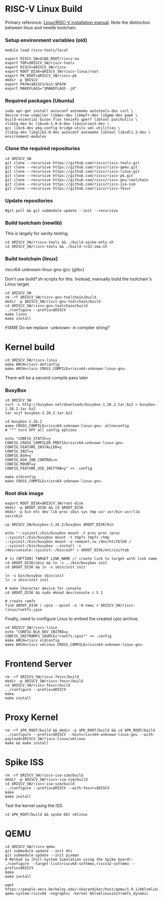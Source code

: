 # RISC-V Linux Build

Primary reference:  [Linux/RISC-V installation manual](https://github.com/riscv/riscv-tools#linuxman). Note the distinction between linux and newlib toolchain.

### Setup environment variables (old)

    module load riscv-tools/local
   
    export RISCV_SW=$CAD_ROOT/riscv-sw
    export TOP=$RISCV_SW/riscv-tools
    export RISCV=$RISCV_SW/riscv
    export ROOT_DISK=$RISCV_SW/riscv-linux/root
    export PK_ROOT=$RISCV_SW/riscv-pk
    mkdir -p $RISCV
    export PATH=$RISCV/bin:$PATH
    export MAKEFLAGS="$MAKEFLAGS -j8"

### Required packages (Ubuntu)

    sudo apt-get install autoconf automake autotools-dev curl \
    device-tree-compiler libmpc-dev libmpfr-dev libgmp-dev gawk \
    build-essential bison flex texinfo gperf libtool patchutils \
    zlib1g-dev bc libusb-1.0-0-dev libncurses5-dev \
    gcc libc6-dev pkg-config bridge-utils uml-utilities \
    zlib1g-dev libglib2.0-dev autoconf automake libtool libsdl1.2-dev \
    environment-modules

### Clone the required repositories

    cd $RISCV_SW
    git clone --recursive https://github.com/riscv/riscv-tools.git 
    git clone --recursive https://github.com/riscv/riscv-qemu.git
    git clone --recursive https://github.com/riscv/riscv-linux.git
    git clone --recursive https://github.com/riscv/riscv-pk.git
    git clone --recursive https://github.com/riscv/riscv-gnu-toolchain
    git clone --recursive https://github.com/riscv/riscv-isa-sim
    git clone --recursive https://github.com/riscv/riscv-fesvr

### Update repositories

    #git pull && git submodule update --init --recursive

### Build toolchain (newlib)

This is largely for sanity testing.

    cd $RISCV_SW//riscv-tools && ./build-spike-only.sh
    cd $RISCV_SW/riscv-tools && ./build-rv32-ima.sh

### Build toolchain (linux)

riscv64-unknown-linux-gnu-gcc (glibc)

Don't use build*.sh scripts for this.  Instead, manually build the toolchain's Linux target.

    cd $RISCV_SW
    rm -rf $RISCV_SW/riscv-gnu-toolchain/build
    mkdir -p $RISCV_SW/riscv-gnu-toolchain/build
    cd $RISCV_SW/riscv-gnu-toolchain/build
    ../configure --prefix=$RISCV
    make linux
    make install

*FIXME* Do we replace -unknown- in compiler string?

# Kernel build

    cd $RISCV_SW/riscv-linux
    make ARCH=riscv defconfig 
    make ARCH=riscv CROSS_COMPILE=riscv64-unknown-linux-gnu-

There will be a second compile pass later

### BusyBox

    cd $RISCV_SW
    curl -L http://busybox.net/downloads/busybox-1.26.2.tar.bz2 > busybox-1.26.2.tar.bz2
    tar xvjf busybox-1.26.2.tar.bz2

    cd busybox-1.26.2
    make CROSS_COMPILE=riscv64-unknown-linux-gnu- allnoconfig
    # ^^^ turn OFF all config options

    echo "CONFIG_STATIC=y
    CONFIG_CROSS_COMPILER_PREFIX=riscv64-unknown-linux-gnu-
    CONFIG_FEATURE_INSTALLER=y
    CONFIG_INIT=y
    CONFIG_ASH=y
    CONFIG_ASH_JOB_CONTROL=n
    CONFIG_MOUNT=y
    CONFIG_FEATURE_USE_INITTAB=y" >> .config

    make oldconfig
    make CROSS_COMPILE=riscv64-unknown-linux-gnu-

### Root disk image

    export ROOT_DISK=$RISCV_SW/root-disk
    mkdir -p $ROOT_DISK && cd $ROOT_DISK
    mkdir -p bin etc dev lib proc sbin sys tmp usr usr/bin usr/lib usr/sbin

    cp $RISCV_SW/busybox-1.26.2/busybox $ROOT_DISK/bin

    echo "::sysinit:/bin/busybox mount -t proc proc /proc
    ::sysinit:/bin/busybox mount -t tmpfs tmpfs /tmp
    ::sysinit:/bin/busybox mount -o remount,rw /dev/htifblk0 /
    ::sysinit:/bin/busybox --install -s
    /dev/console::sysinit:-/bin/ash" > $ROOT_DISK/etc/inittab

    # ln [OPTION] TARGET LINK_NAME // create link to target with link name
    cd $ROOT_DISK/sbin && ln -s ../bin/busybox init
    cd $ROOT_DISK && ln -s sbin/init init

    ln -s bin/busybox sbin/init
    ln -s sbin/init init

    # make character device for console
    cd $ROOT_DISK && sudo mknod dev/console c 5 1

    # create ramfs
    find $ROOT_DISK | cpio --quiet -o -H newc > $RISCV_SW/riscv-linux/rootfs.cpio

Finally, need to configure Linux to embed the created cpio archive.

    cd $RISCV_SW/riscv-linux
    echo "CONFIG_BLK_DEV_INITRD=y
    CONFIG_INITRAMFS_SOURCE="rootfs.cpio"" >> .config
    make ARCH=riscv oldconfig
    make ARCH=riscv vmlinux CROSS_COMPILE=riscv64-unknown-linux-gnu-

# Frontend Server

    rm -rf $RISCV_SW/riscv-fesvr/build
    mkdir -p $RISCV_SW/riscv-fesvr/build
    cd $RISCV_SW/riscv-fesvr/build
    ../configure --prefix=$RISCV
    make
    make install

# Proxy Kernel

    rm -rf $PK_ROOT/build && mkdir -p $PK_ROOT/build && cd $PK_ROOT/build
    ../configure --prefix=$RISCV --host=riscv64-unknown-linux-gnu --with-payload=$RISCV_SW/riscv-linux/vmlinux
    make && make install

# Spike ISS

    rm -rf $RISCV_SW/riscv-isa-sim/build
    mkdir -p $RISCV_SW/riscv-isa-sim/build
    cd $RISCV_SW/riscv-isa-sim/build
    ../configure --prefix=$RISCV --with-fesvr=$RISCV
    make
    make install

Test the kernel using the ISS.

    cd $PK_ROOT/build && spike bbl vmlinux

# QEMU

    cd $RISCV_SW/riscv-qemu
    git submodule update --init dtc
    git submodule update --init pixman
    # Method 1a (Full-System Simulation using the Spike board):
    ./configure --target-list=riscv64-softmmu,riscv32-softmmu --prefix=$RISCV
    make
    make install

    wget https://people.eecs.berkeley.edu/~skarandikar/host/qemu/1.9.1/bblvmlinuxinitramfs_dynamic
    qemu-system-riscv64 -nographic -kernel bblvmlinuxinitramfs_dynamic
